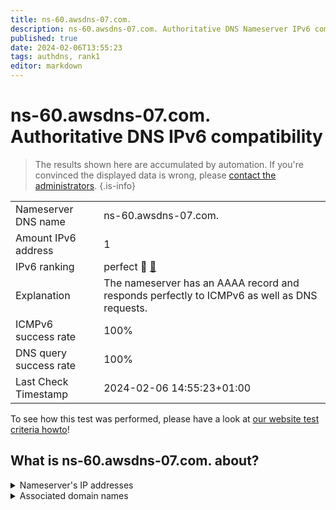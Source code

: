 ```yaml
---
title: ns-60.awsdns-07.com.
description: ns-60.awsdns-07.com. Authoritative DNS Nameserver IPv6 compatibility
published: true
date: 2024-02-06T13:55:23
tags: authdns, rank1
editor: markdown
---
```


# ns-60.awsdns-07.com. Authoritative DNS IPv6 compatibility

> The results shown here are accumulated by automation. If you're convinced the displayed data is wrong, please [contact the administrators](/howto/chat). 
{.is-info}




|   |   |
| - | - |
| Nameserver DNS name | ns-60.awsdns-07.com.
| Amount IPv6 address | 1
| IPv6 ranking | perfect :1st_place_medal: [🔗](/howto/ranking) |
| Explanation | The nameserver has an AAAA record and responds perfectly to ICMPv6 as well as DNS requests. |
| ICMPv6 success rate | 100%|
| DNS query success rate | 100% |
| Last Check Timestamp | 2024-02-06 14:55:23+01:00 |

To see how this test was performed, please have a look at [our website test criteria howto](/howto/testcriteria/authdns)!


## What is ns-60.awsdns-07.com. about?




<details>
<summary>Nameserver's IP addresses</summary>

2600:9000:5300:3c00::1

</details>



<details>
<summary>Associated domain names</summary>

babbel.com

</details>
